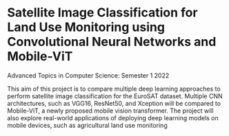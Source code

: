 # Satellite Image Classification for Land Use Monitoring using Convolutional Neural Networks and Mobile-ViT
Advanced Topics in Computer Science: Semester 1 2022

This aim of this project is to compare multiple deep learning approaches to perform satellite image classification for the EuroSAT dataset. Multiple CNN architectures, such as VGG16, ResNet50, and Xception will be compared to Mobile-ViT, a newly proposed mobile vision transformer. The project will also explore real-world applications of deploying deep learning models on mobile devices, such as agricultural land use monitoring
